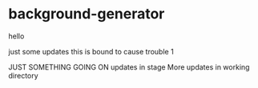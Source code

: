 # background-generator
hello

just some updates
 this is bound to cause trouble 1

 JUST SOMETHING GOING ON
 updates  in stage
 More updates in working directory
